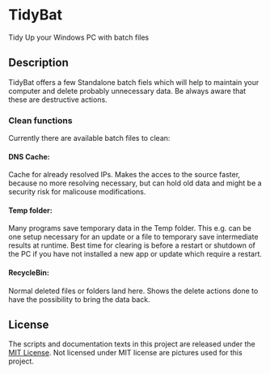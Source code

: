 # TidyBat
Tidy Up your Windows PC with batch files

## Description
TidyBat offers a few Standalone batch fiels which will help to maintain your computer and delete probably unnecessary data.
Be always aware that these are destructive actions.

### Clean functions
Currently there are available batch files to clean:

#### DNS Cache:
Cache for already resolved IPs. Makes the acces to the source faster, because no more resolving necessary, but can hold old data and might be a security risk for malicouse modifications.

#### Temp folder:
Many programs save temporary data in the Temp folder. This e.g. can be one setup necessary for an update or a file to temporary save intermediate results at runtime. 
Best time for clearing is before a restart or shutdown of the PC if you have not installed a new app or update which require a restart.

#### RecycleBin:
Normal deleted files or folders land here. Shows the delete actions done to have the possibility to bring the data back.

## License
The scripts and documentation texts in this project are released under the [MIT License](https://github.com/Game-Generator/TidyBat/blob/main/LICENSE "MIT License").
Not licensed under MIT license are pictures used for this project.
